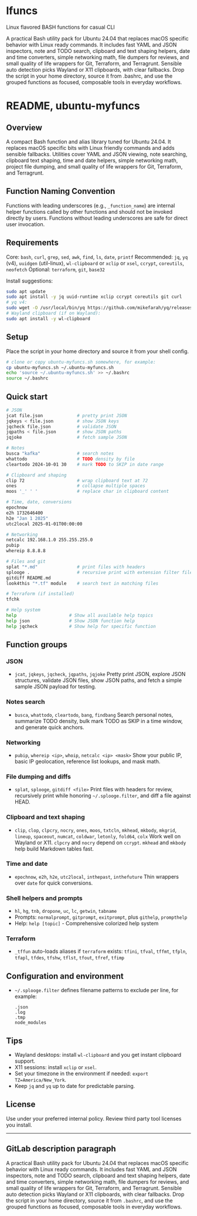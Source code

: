 # lfuncs
Linux flavored BASH functions for casual CLI

A practical Bash utility pack for Ubuntu 24.04 that replaces macOS specific behavior with Linux ready commands. It includes fast YAML and JSON inspectors, note and TODO search, clipboard and text shaping helpers, date and time converters, simple networking math, file dumpers for reviews, and small quality of life wrappers for Git, Terraform, and Terragrunt. Sensible auto detection picks Wayland or X11 clipboards, with clear fallbacks. Drop the script in your home directory, source it from .bashrc, and use the grouped functions as focused, composable tools in everyday workflows.

# README, ubuntu-myfuncs

## Overview

A compact Bash function and alias library tuned for Ubuntu 24.04. It replaces macOS specific bits with Linux friendly commands and adds sensible fallbacks. Utilities cover YAML and JSON viewing, note searching, clipboard text shaping, time and date helpers, simple networking math, project file dumping, and small quality of life wrappers for Git, Terraform, and Terragrunt.

## Function Naming Convention

Functions with leading underscores (e.g., `_function_name`) are internal helper functions called by other functions and should not be invoked directly by users. Functions without leading underscores are safe for direct user invocation.

## Requirements

Core: `bash`, `curl`, `grep`, `sed`, `awk`, `find`, `ls`, `date`, `printf`
Recommended: `jq`, `yq` (v4), `uuidgen` (util-linux), `wl-clipboard` or `xclip` or `xsel`, `ccrypt`, `coreutils`, `neofetch`
Optional: `terraform`, `git`, `base32`

Install suggestions:

```bash
sudo apt update
sudo apt install -y jq uuid-runtime xclip ccrypt coreutils git curl
# yq v4:
sudo wget -O /usr/local/bin/yq https://github.com/mikefarah/yq/releases/latest/download/yq_linux_amd64 && sudo chmod +x /usr/local/bin/yq
# Wayland clipboard (if on Wayland):
sudo apt install -y wl-clipboard
```

## Setup

Place the script in your home directory and source it from your shell config.

```bash
# clone or copy ubuntu-myfuncs.sh somewhere, for example:
cp ubuntu-myfuncs.sh ~/.ubuntu-myfuncs.sh
echo 'source ~/.ubuntu-myfuncs.sh' >> ~/.bashrc
source ~/.bashrc
```

## Quick start

```bash
# JSON
jcat file.json             # pretty print JSON
jqkeys < file.json         # show JSON keys
jqcheck file.json          # validate JSON
jqpaths < file.json        # show JSON paths
jqjoke                     # fetch sample JSON

# Notes
busca "kafka"              # search notes
whattodo                   # TODO density by file
cleartodo 2024-10-01 30    # mark TODO to SKIP in date range

# Clipboard and shaping
clip 72                    # wrap clipboard text at 72
ones                       # collapse multiple spaces
moos '_' ' '               # replace char in clipboard content

# Time, date, conversions
epochnow
e2h 1732646400
h2e "Jan 1 2025"
utc2local 2025-01-01T00:00:00

# Networking
netcalc 192.168.1.0 255.255.255.0
pubip
whereip 8.8.8.8

# Files and git
splat "*.md"               # print files with headers
splooge .                  # recursive print with extension filter file
gitdiff README.md
look4this "*.tf" module    # search text in matching files

# Terraform (if installed)
tfchk

# Help system
help                    # Show all available help topics
help json               # Show JSON function help
help jqcheck            # Show help for specific function
```

## Function groups

### JSON

* `jcat`, `jqkeys`, `jqcheck`, `jqpaths`, `jqjoke`
  Pretty print JSON, explore JSON structures, validate JSON files, show JSON paths, and fetch a simple sample JSON payload for testing.

### Notes search

* `busca`, `whattodo`, `cleartodo`, `bang`, `findbang`
  Search personal notes, summarize TODO density, bulk mark TODO as SKIP in a time window, and generate quick anchors.

### Networking

* `pubip`, `whereip <ip>`, `whoip`, `netcalc <ip> <mask>`
  Show your public IP, basic IP geolocation, reference list lookups, and mask math.

### File dumping and diffs

* `splat`, `splooge`, `gitdiff <file>`
  Print files with headers for review, recursively print while honoring `~/.splooge.filter`, and diff a file against HEAD.

### Clipboard and text shaping

* `clip`, `clop`, `clpcry`, `nocry`, `ones`, `moos`, `txtcln`, `mkhead`, `mkbody`, `mkgrid`, `lineup`, `spaceout`, `numcat`, `coldwar`, `letonly`, `fold64`, `colx`
  Work well on Wayland or X11. `clpcry` and `nocry` depend on `ccrypt`. `mkhead` and `mkbody` help build Markdown tables fast.

### Time and date

* `epochnow`, `e2h`, `h2e`, `utc2local`, `inthepast`, `inthefuture`
  Thin wrappers over `date` for quick conversions.

### Shell helpers and prompts

* `hl`, `hg`, `tnb`, `dropone`, `uc`, `lc`, `getwin`, `tabname`
* Prompts: `normalprompt`, `gitprompt`, `exitprompt`, plus `githelp`, `prompthelp`
* Help: `help [topic]` - Comprehensive colorized help system

### Terraform

* `_tffun` auto-loads aliases if `terraform` exists: `tfini`, `tfval`, `tffmt`, `tfpln`, `tfapl`, `tfdes`, `tfshw`, `tflst`, `tfout`, `tfref`, `tfimp`

## Configuration and environment

* `~/.splooge.filter` defines filename patterns to exclude per line, for example:

  ```
  .json
  .log
  .tmp
  node_modules
  ```

## Tips

* Wayland desktops: install `wl-clipboard` and you get instant clipboard support.
* X11 sessions: install `xclip` or `xsel`.
* Set your timezone in the environment if needed: `export TZ=America/New_York`.
* Keep `jq` and `yq` up to date for predictable parsing.

## License

Use under your preferred internal policy. Review third party tool licenses you install.

---

## GitLab description paragraph

A practical Bash utility pack for Ubuntu 24.04 that replaces macOS specific behavior with Linux ready commands. It includes fast YAML and JSON inspectors, note and TODO search, clipboard and text shaping helpers, date and time converters, simple networking math, file dumpers for reviews, and small quality of life wrappers for Git, Terraform, and Terragrunt. Sensible auto detection picks Wayland or X11 clipboards, with clear fallbacks. Drop the script in your home directory, source it from `.bashrc`, and use the grouped functions as focused, composable tools in everyday workflows.
